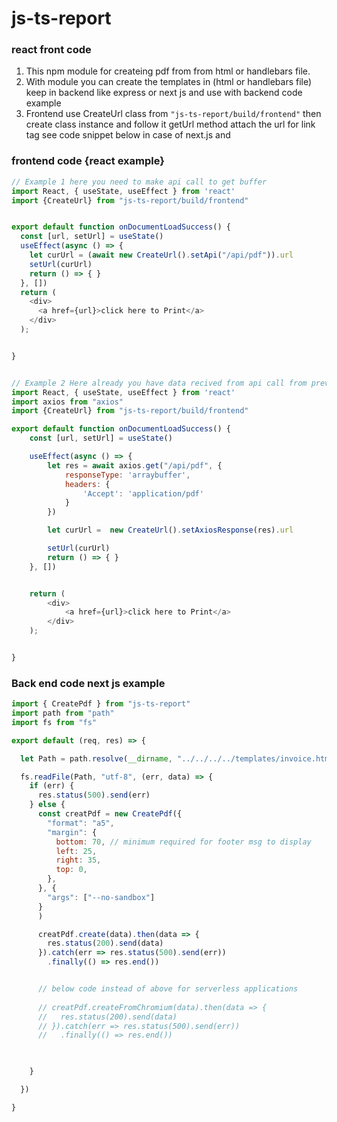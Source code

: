 # js-ts-report
### react front code

1. This npm module for createing pdf from from html or handlebars file.
2. With module you can create the templates in (html or handlebars file) keep in backend like express or next js and use  with backend code example
3. Frontend use CreateUrl class from `"js-ts-report/build/frontend"` then create class instance and follow it  getUrl method attach the url for link tag see code snippet below in case of next.js and 

### frontend code {react example}
```javascript
// Example 1 here you need to make api call to get buffer
import React, { useState, useEffect } from 'react'
import {CreateUrl} from "js-ts-report/build/frontend"


export default function onDocumentLoadSuccess() {
  const [url, setUrl] = useState()
  useEffect(async () => {
    let curUrl = (await new CreateUrl().setApi("/api/pdf")).url
    setUrl(curUrl)
    return () => { }
  }, [])
  return (
    <div>
      <a href={url}>click here to Print</a>
    </div>
  );


}


// Example 2 Here already you have data recived from api call from previous code and pass axiorespponse as argument which is a buffer 
import React, { useState, useEffect } from 'react'
import axios from "axios"
import {CreateUrl} from "js-ts-report/build/frontend"

export default function onDocumentLoadSuccess() {
    const [url, setUrl] = useState()

    useEffect(async () => {
        let res = await axios.get("/api/pdf", {
            responseType: 'arraybuffer',
            headers: {
                'Accept': 'application/pdf'
            }
        })

        let curUrl =  new CreateUrl().setAxiosResponse(res).url

        setUrl(curUrl)
        return () => { }
    }, [])


    return (
        <div>
            <a href={url}>click here to Print</a>
        </div>
    );


}
```


### Back end code next js example
```javascript
import { CreatePdf } from "js-ts-report"
import path from "path"
import fs from "fs"

export default (req, res) => {

  let Path = path.resolve(__dirname, "../../../../templates/invoice.html")

  fs.readFile(Path, "utf-8", (err, data) => {
    if (err) {
      res.status(500).send(err)
    } else {
      const creatPdf = new CreatePdf({
        "format": "a5",
        "margin": {
          bottom: 70, // minimum required for footer msg to display
          left: 25,
          right: 35,
          top: 0,
        },
      }, {
        "args": ["--no-sandbox"]
      }
      )

      creatPdf.create(data).then(data => {
        res.status(200).send(data)
      }).catch(err => res.status(500).send(err))
        .finally(() => res.end())


      // below code instead of above for serverless applications
      
      // creatPdf.createFromChromium(data).then(data => {
      //   res.status(200).send(data)
      // }).catch(err => res.status(500).send(err))
      //   .finally(() => res.end())

      

    }

  })

}
```